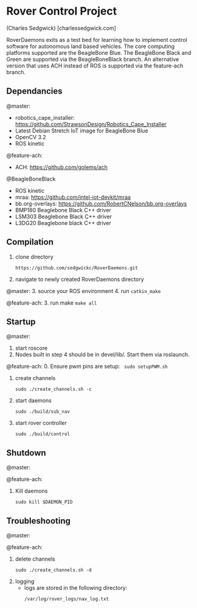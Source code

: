 Rover Control Project
=====================
(Charles Sedgwick)
[charlessedgwick.com]

RoverDaemons exits as a test bed for learning how to implement control
software for autonomous land based vehicles. The core computing platforms
supported are the BeagleBone Blue. The BeagleBone Black and Green are
supported via the BeagleBoneBlack branch. An alternative version that uses ACH
instead of ROS is supported via the feature-ach branch.

Dependancies
------------
@master:
 - robotics_cape_installer:
   https://github.com/StrawsonDesign/Robotics_Cape_Installer
 - Latest Debian Stretch IoT image for BeagleBone Blue
 - OpenCV 3.2
 - ROS kinetic

@feature-ach:
 - ACH: https://github.com/golems/ach

@BeagleBoneBlack
 - ROS kinetic
 - mraa: https://github.com/intel-iot-devkit/mraa
 - bb.org-overlays: https://github.com/RobertCNelson/bb.org-overlays
 - BMP180 Beaglebone Black C++ driver
 - LSM303 Beaglebone Black C++ driver
 - L3DG20 Beaglebone black C++ driver

Compilation
-----------
1. clone directory
    ```
    https://github.com/sedgwickc/RoverDaemons.git
    ```
2. navigate to newly created RoverDaemons directory

@master:
3. source your ROS environment
4. run ```catkin_make```

@feature-ach:
3. run make
    ```
    make all
    ```

Startup
-------

@master:
1. start roscore
2. Nodes built in step 4 should be in devel/lib/. Start them via roslaunch.


@feature-ach:
0. Ensure pwm pins are setup:
    ``` 
    sudo setupPWM.sh
    ```

1. create channels 
    ```
    sudo ./create_channels.sh -c
    ```
2. start daemons
    ```
    sudo ./build/sub_nav
    ```
3. start rover controller
    ```
    sudo ./build/control
    ```

Shutdown
--------

@master:

@feature-ach:
1. Kill daemons
    ```
    sudo kill $DAEMON_PID
    ```

Troubleshooting
---------------

@master:

@feature-ach:
1. delete channels
    ```
    sudo ./create_channels.sh -d
    ```
2. logging
    - logs are stored in the following directory: 
        ```
        /var/log/rover_logs/nav_log.txt
        ```
